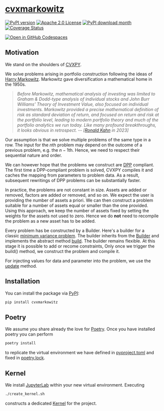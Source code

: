 # [cvxmarkowitz](http://www.cvxgrp.org/cvxmarkowitz/)

[![PyPI version](https://badge.fury.io/py/cvxmarkowitz.svg)](https://badge.fury.io/py/cvxmarkowitz)
[![Apache 2.0 License](https://img.shields.io/badge/License-APACHEv2-brightgreen.svg)](https://github.com/cvxgrp/simulator/blob/master/LICENSE)
[![PyPI download month](https://img.shields.io/pypi/dm/cvxmarkowitz.svg)](https://pypi.python.org/pypi/cvxmarkowitz/)
[![Coverage Status](https://coveralls.io/repos/github/cvxgrp/simulator/badge.png?branch=main)](https://coveralls.io/github/cvxgrp/simulator?branch=main)

[![Open in GitHub Codespaces](https://github.com/codespaces/badge.svg)](https://codespaces.new/cvxgrp/cvxmarkowitz)

## Motivation

We stand on the shoulders of [CVXPY](https://www.cvxpy.org).

We solve problems arising in portfolio construction following the ideas of [Harry Markowitz](https://en.wikipedia.org/wiki/Harry_Markowitz).
Markowitz gave diversification a mathematical home in the 1950s.

>*Before Markowitz, mathematical analysis of investing was limited
to Graham & Dodd-type analysis of individual stocks and John Burr Williams’
Theory of Investment Value, also focused on individual investments.
Markowitz provided a precise mathematical definition of risk as standard deviation of return,
and focused on return and risk at the portfolio level, leading to modern portfolio theory
and much of the portfolio analytics we run today.
Like many profound breakthroughs, it looks obvious in retrospect.*
-- <cite>[[Ronald Kahn](https://en.wikipedia.org/wiki/Ronald_Kahn) in 2023]</cite>

Our assumption is that we solve multiple problems of the same type in a row. The input for the $n$th problem may depend
on the outcome of a previous problem, e.g. the $n-1$th. Hence, we need to respect their sequential nature and order.

We can however hope that the problems we construct are [DPP](https://www.cvxpy.org/tutorial/advanced/index.html#disciplined-parametrized-programming)
compliant. The first time a DPP-compliant problem is solved, CVXPY compiles it and caches the mapping from parameters to problem data. As a result, subsequent rewritings of DPP problems can be substantially faster.

In practice, the problems are not constant in size. Assets are added or removed, factors are added or removed, and so on.
We expect the user is providing the number of assets a priori.
We can then construct a problem suitable for a number of assets equal or smaller than the one provided.
Using this approach, we keep the number of assets fixed by setting the weights for the assets not used to zero.
Hence we do **not** need to recompile the problem as a new asset has to be added.

Every problem has be constructed by a Builder. Here's a builder for a classic [minimum variance problem](cvx/markowitz/portfolios/min_var.py).
The builder inherits from the [Builder](cvxmarkowitz/markowitz/builder.py) and implements the abstract method [build](cvxmarkowitz/markowitz/builder.py#L15).
The builder remains flexible. At this stage it is possible to add or recome constraints,  Only once we trigger the build() method, we construct
the problem and compile it.

For injecting values for data and parameter into the problem, we use the [update](cvxmarkowitz/markowitz/builder.py#L19) method.





## Installation

You can install the package via [PyPI](https://pypi.org/project/cvxmarkowitz/):

```bash
pip install cvxmarkowitz
```


## Poetry

We assume you share already the love for [Poetry](https://python-poetry.org).
Once you have installed poetry you can perform

```bash
poetry install
```

to replicate the virtual environment we have defined in [pyproject.toml](pyproject.toml) and fixed in [poetry.lock](poetry.lock).

## Kernel

We install [JupyterLab](https://jupyter.org) within your new virtual environment. Executing

```bash
./create_kernel.sh
```

constructs a dedicated [Kernel](https://docs.jupyter.org/en/latest/projects/kernels.html) for the project.

